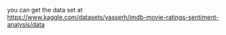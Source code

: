 you can get the data set at https://www.kaggle.com/datasets/yasserh/imdb-movie-ratings-sentiment-analysis/data
